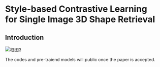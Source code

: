 # Style-based Contrastive Learning for Single Image 3D Shape Retrieval

## Introduction

![框图3](https://user-images.githubusercontent.com/117991758/201462248-4dfda5f7-df91-4923-9674-6a8d1253d3e5.png)

The codes and pre-traiend models will public once the paper is accepted.
